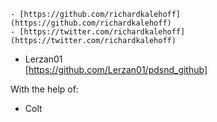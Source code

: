     - [https://github.com/richardkalehoff](https://github.com/richardkalehoff)
    - [https://twitter.com/richardkalehoff](https://twitter.com/richardkalehoff)

* Lerzan01  
      [https://github.com/Lerzan01/pdsnd_github]


With the help of:

* Colt